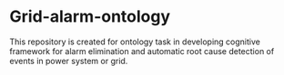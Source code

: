 # Grid-alarm-ontology



This repository is created for ontology task in developing cognitive framework for alarm elimination and automatic root cause detection of events in power system or grid. 

